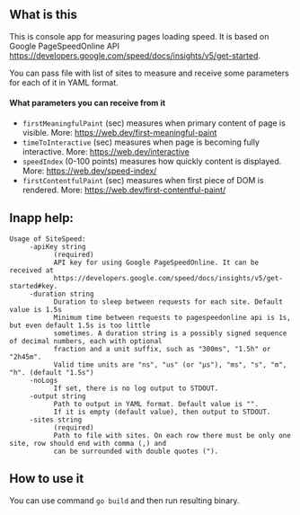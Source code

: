 ## What is this
This is console app for measuring pages loading speed. 
It is based on Google PageSpeedOnline API https://developers.google.com/speed/docs/insights/v5/get-started.
 
You can pass file with list of sites to measure and receive 
some parameters for each of it in YAML format.

#### What parameters you can receive from it

* `firstMeaningfulPaint` (sec) measures when primary content of page is visible. More: https://web.dev/first-meaningful-paint
* `timeToInteractive` (sec) measures when page is becoming fully interactive. More: https://web.dev/interactive
* `speedIndex` (0-100 points) measures how quickly content is displayed. More: https://web.dev/speed-index/
* `firstContentfulPaint` (sec) measures when first piece of DOM is rendered. More: https://web.dev/first-contentful-paint/

## Inapp help:
```
Usage of SiteSpeed:
     -apiKey string
           (required)
           API key for using Google PageSpeedOnline. It can be received at 
           https://developers.google.com/speed/docs/insights/v5/get-started#key.
     -duration string
           Duration to sleep between requests for each site. Default value is 1.5s
           Minimum time between requests to pagespeedonline api is 1s, but even default 1.5s is too little 
           sometimes. A duration string is a possibly signed sequence of decimal numbers, each with optional 
           fraction and a unit suffix, such as "300ms", "1.5h" or "2h45m".
           Valid time units are "ns", "us" (or "µs"), "ms", "s", "m", "h". (default "1.5s")
     -noLogs
           If set, there is no log output to STDOUT.
     -output string
           Path to output in YAML format. Default value is "".
           If it is empty (default value), then output to STDOUT.
     -sites string
           (required) 
           Path to file with sites. On each row there must be only one site, row should end with comma (,) and
           can be surrounded with double quotes (").
```

## How to use it
You can use command `go build` and then run resulting binary.